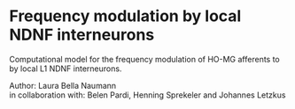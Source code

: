 # Frequency modulation by local NDNF interneurons

Computational model for the frequency modulation of HO-MG afferents to by local L1 NDNF interneurons.

Author: Laura Bella Naumann   
in collaboration with: Belen Pardi, Henning Sprekeler and Johannes Letzkus
